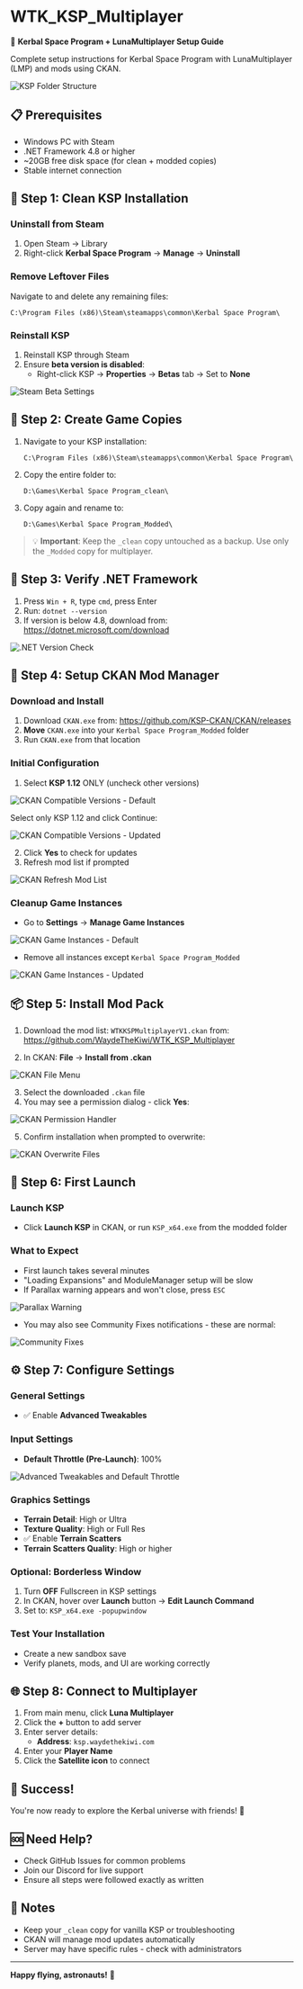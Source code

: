 # WTK_KSP_Multiplayer

🚀 **Kerbal Space Program + LunaMultiplayer Setup Guide**

Complete setup instructions for Kerbal Space Program with LunaMultiplayer (LMP) and mods using CKAN.

![KSP Folder Structure](./images/ksp_folder_example.png)

## 📋 Prerequisites

- Windows PC with Steam
- .NET Framework 4.8 or higher
- ~20GB free disk space (for clean + modded copies)
- Stable internet connection

## 🧹 Step 1: Clean KSP Installation

### Uninstall from Steam

1. Open Steam → Library
2. Right-click **Kerbal Space Program** → **Manage** → **Uninstall**

### Remove Leftover Files

Navigate to and delete any remaining files:

```
C:\Program Files (x86)\Steam\steamapps\common\Kerbal Space Program\
```

### Reinstall KSP

1. Reinstall KSP through Steam
2. Ensure **beta version is disabled**:
   - Right-click KSP → **Properties** → **Betas** tab → Set to **None**

![Steam Beta Settings](./images/steam_betas.png)

## 📁 Step 2: Create Game Copies

1. Navigate to your KSP installation:

   ```
   C:\Program Files (x86)\Steam\steamapps\common\Kerbal Space Program\
   ```

2. Copy the entire folder to:

   ```
   D:\Games\Kerbal Space Program_clean\
   ```

3. Copy again and rename to:
   ```
   D:\Games\Kerbal Space Program_Modded\
   ```

> 💡 **Important**: Keep the `_clean` copy untouched as a backup. Use only the `_Modded` copy for multiplayer.

## 🔧 Step 3: Verify .NET Framework

1. Press `Win + R`, type `cmd`, press Enter
2. Run: `dotnet --version`
3. If version is below 4.8, download from: https://dotnet.microsoft.com/download

![.NET Version Check](./images/dotnet_version.png)

## 🧩 Step 4: Setup CKAN Mod Manager

### Download and Install

1. Download `CKAN.exe` from: https://github.com/KSP-CKAN/CKAN/releases
2. **Move** `CKAN.exe` into your `Kerbal Space Program_Modded` folder
3. Run `CKAN.exe` from that location

### Initial Configuration

1. Select **KSP 1.12** ONLY (uncheck other versions)

![CKAN Compatible Versions - Default](./images/CKAN_compatible_versions_default.png)

Select only KSP 1.12 and click Continue:

![CKAN Compatible Versions - Updated](./images/CKAN_compatible_versions_updated.png)

2. Click **Yes** to check for updates
3. Refresh mod list if prompted

![CKAN Refresh Mod List](./images/CKAN_refresh_mod_list.png)

### Cleanup Game Instances

- Go to **Settings** → **Manage Game Instances**

![CKAN Game Instances - Default](./images/CKAN_game_instances_default.png)

- Remove all instances except `Kerbal Space Program_Modded`

![CKAN Game Instances - Updated](./images/CKAN_game_instances_updated.png)

## 📦 Step 5: Install Mod Pack

1. Download the mod list: `WTKKSPMultiplayerV1.ckan` from:
   https://github.com/WaydeTheKiwi/WTK_KSP_Multiplayer

2. In CKAN: **File** → **Install from .ckan**

![CKAN File Menu](./images/CKAN_file_menu.png)

3. Select the downloaded `.ckan` file
4. You may see a permission dialog - click **Yes**:

![CKAN Permission Handler](./images/CKAN_requires_permission_to_add_a_handler.png)

5. Confirm installation when prompted to overwrite:

![CKAN Overwrite Files](./images/CKAN_over_write_files.png)

## 🚀 Step 6: First Launch

### Launch KSP

- Click **Launch KSP** in CKAN, or run `KSP_x64.exe` from the modded folder

### What to Expect

- First launch takes several minutes
- "Loading Expansions" and ModuleManager setup will be slow
- If Parallax warning appears and won't close, press `ESC`

![Parallax Warning](./images/KSP_parallax_warning.png)

- You may also see Community Fixes notifications - these are normal:

![Community Fixes](./images/KSP_community_fixes.png)

## ⚙️ Step 7: Configure Settings

### General Settings

- ✅ Enable **Advanced Tweakables**

### Input Settings

- **Default Throttle (Pre-Launch)**: 100%

![Advanced Tweakables and Default Throttle](./images/KSP_advanced_tweakables+_default_throttle.png)

### Graphics Settings

- **Terrain Detail**: High or Ultra
- **Texture Quality**: High or Full Res
- ✅ Enable **Terrain Scatters**
- **Terrain Scatters Quality**: High or higher

### Optional: Borderless Window

1. Turn **OFF** Fullscreen in KSP settings
2. In CKAN, hover over **Launch** button → **Edit Launch Command**
3. Set to: `KSP_x64.exe -popupwindow`

### Test Your Installation

- Create a new sandbox save
- Verify planets, mods, and UI are working correctly

## 🌐 Step 8: Connect to Multiplayer

1. From main menu, click **Luna Multiplayer**
2. Click the **+** button to add server
3. Enter server details:
   - **Address**: `ksp.waydethekiwi.com`
4. Enter your **Player Name**
5. Click the **Satellite icon** to connect

## 🎯 Success!

You're now ready to explore the Kerbal universe with friends! 🚀

## 🆘 Need Help?

- Check GitHub Issues for common problems
- Join our Discord for live support
- Ensure all steps were followed exactly as written

## 📝 Notes

- Keep your `_clean` copy for vanilla KSP or troubleshooting
- CKAN will manage mod updates automatically
- Server may have specific rules - check with administrators

---

**Happy flying, astronauts!** 🌌
